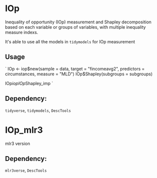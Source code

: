 # IOp
Inequality of opportunity (IOp) measurement and Shapley decomposition based on each variable or groups of variables, with multiple inequality measure indexs.  

It's able to use all the models in `tidymodels` for IOp measurement

## Usage
`
IOp <- iop$new(sample = data, 
        target = "fincomeavg2", 
        predictors = circumstances, 
        measure = "MLD")
IOp$Shapley(subgroups = subgroups)

IOp$iop
IOp$Shapley_imp
`

## Dependency: 
`tidyverse`, `tidymodels`, `DescTools`


# IOp_mlr3

mlr3 version

## Dependency: 
`mlr3verse`, `DescTools`
